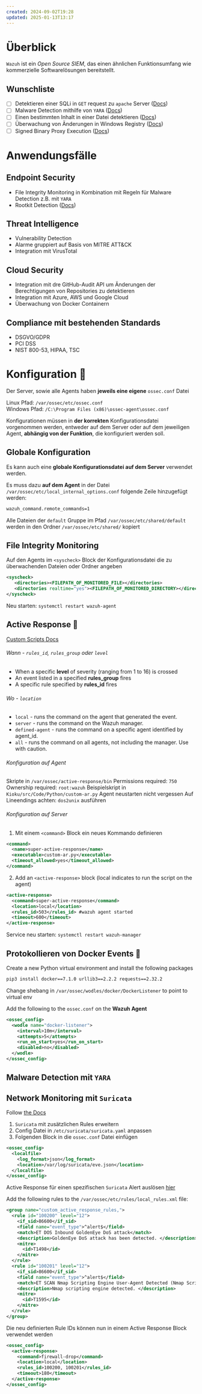 ```yaml
---
created: 2024-09-02T19:28
updated: 2025-01-13T13:17
---
```

# Überblick
 `Wazuh` ist ein _Open Source SIEM_, das einen ähnlichen Funktionsumfang wie kommerzielle Softwarelösungen bereitstellt.
 
## Wunschliste
* [ ] Detektieren einer SQLi in `GET` request zu `apache` Server ([Docs](https://documentation.wazuh.com/current/proof-of-concept-guide/detect-web-attack-sql-injection.html))
* [ ] Malware Detection mithilfe von `YARA` ([Docs](https://documentation.wazuh.com/current/proof-of-concept-guide/detect-malware-yara-integration.html))
* [ ] Einen bestimmten Inhalt in einer Datei detektieren ([Docs](https://documentation.wazuh.com/current/user-manual/capabilities/sec-config-assessment/use-cases.html#detecting-keyword-in-a-file))
* [ ] Überwachung von Änderungen in Windows Registry ([Docs](https://documentation.wazuh.com/current/user-manual/capabilities/file-integrity/windows-registry-monitoring.html))
* [ ] Signed Binary Proxy Execution ([Docs](https://documentation.wazuh.com/current/user-manual/manager/event-logging.html#use-case-detecting-signed-binary-proxy-execution))
 
# Anwendungsfälle
## Endpoint Security
* File Integrity Monitoring in Kombination mit Regeln für Malware Detection z.B. mit `YARA`
* Rootkit Detection ([Docs](https://documentation.wazuh.com/current/user-manual/capabilities/malware-detection/rootkits-behavior-detection.html))
## Threat Intelligence
* Vulnerability Detection
* Alarme gruppiert auf Basis von MITRE ATT&CK
* Integration mit VirusTotal
## Cloud Security 
* Integration mit dre GitHub-Audit API um Änderungen der Berechtigungen von Repositories zu detektieren
* Integration mit Azure, AWS und Google Cloud
* Überwachung von Docker Containern
## Compliance mit bestehenden Standards
* DSGVO/GDPR
* PCI DSS
* NIST 800-53, HIPAA, TSC

# Konfiguration 🦚
Der Server, sowie alle Agents haben **jeweils eine eigene** `ossec.conf` Datei

Linux Pfad: `/var/ossec/etc/ossec.conf`   
Windows Pfad: `/C:\Program Files (x86)\ossec-agent\ossec.conf`  

Konfigurationen müssen in **der korrekten** Konfigurationsdatei vorgenommen werden, entweder auf dem Server oder auf dem jeweiligen Agent, **abhängig von der Funktion**, die konfiguriert werden soll.

## Globale Konfiguration
Es kann auch eine **globale Konfigurationsdatei auf dem Server** verwendet werden.

Es muss dazu **auf dem Agent** in der Datei `/var/ossec/etc/local_internal_options.conf` folgende Zeile hinzugefügt werden:

```xml
wazuh_command.remote_commands=1
```

Alle Dateien der `default` Gruppe im Pfad `/var/ossec/etc/shared/default` werden in den Ordner `/var/ossec/etc/shared/` kopiert

## File Integrity Monitoring
Auf den Agents im `<syscheck>` Block der Konfigurationsdatei die zu überwachenden Dateien oder Ordner angeben

```xml
<syscheck>
   <directories><FILEPATH_OF_MONITORED_FILE></directories>
   <directories realtime="yes"><FILEPATH_OF_MONITORED_DIRECTORY></directories>
</syscheck>
```

Neu starten: `systemctl restart wazuh-agent`

## Active Response 🍁
[Custom Scripts Docs](https://documentation.wazuh.com/current/user-manual/capabilities/active-response/custom-active-response-scripts.html)
###### Wann - `rules_id`, `rules_group` oder `level`   
* When a specific **level** of severity (ranging from 1 to 16) is crossed
* An event listed in a specified **rules_group** fires
* A specific rule specified by **rules_id** fires
###### Wo - `location`  
* `local` - runs the command on the agent that generated the event.
* `server` - runs the command on the Wazuh manager.
* `defined-agent` - runs the command on a specific agent identified by agent_id.
* `all` - runs the command on all agents, not including the manager. Use with caution.
###### Konfiguration auf Agent
Skripte in `/var/ossec/active-response/bin`
Permissions required: `750`
Ownership required: `root:wazuh`
Beispielskript in `Kioku/src/Code/Python/custom-ar.py`
Agent neustarten nicht vergessen
Auf Lineendings achten: `dos2unix` ausführen
###### Konfiguration auf Server
1. Mit einem `<command>` Block ein neues Kommando definieren

```xml
<command>
  <name>super-active-response</name>
  <executable>custom-ar.py</executable>
  <timeout_allowed>yes</timeout_allowed>
</command>
```

2. Add an `<active-response>` block (local indicates to run the script on the agent)

```xml
<active-response>
  <command>super-active-response</command>
  <location>local</location>
  <rules_id>503</rules_id> #wazuh agent started
  <timeout>600</timeout>
</active-response>
```

Service neu starten: `systemctl restart wazuh-manager`

## Protokollieren von Docker Events 🐬

Create a new Python virtual environment and install the following packages

```bash
pip3 install docker==7.1.0 urllib3==2.2.2 requests==2.32.2 
```

Change shebang in `/var/ossec/wodles/docker/DockerListener` to point to virtual env

Add the following to the `ossec.conf` on the **Wazuh Agent**

```xml
<ossec_config>
  <wodle name="docker-listener">
    <interval>10m</interval>
    <attempts>5</attempts>
    <run_on_start>yes</run_on_start>
    <disabled>no</disabled>
  </wodle>
</ossec_config>
```

## Malware Detection mit `YARA`

## Network Monitoring mit `Suricata`
Follow [the Docs](https://documentation.wazuh.com/current/proof-of-concept-guide/integrate-network-ids-suricata.html)
1. `Suricata` mit zusätzlichen Rules erweitern
2. Config Datei in `/etc/suricata/suricata.yaml` anpassen
3. Folgenden Block in die `ossec.conf` Datei einfügen 
```xml
<ossec_config>
  <localfile>
    <log_format>json</log_format>
    <location>/var/log/suricata/eve.json</location>
  </localfile>
</ossec_config>
```

Active Response für einen spezifischen `Suricata` Alert auslösen [hier](https://wazuh.com/blog/responding-to-network-attacks-with-suricata-and-wazuh-xdr/)

Add the following rules to the `/var/ossec/etc/rules/local_rules.xml` file:

```xml
<group name="custom_active_response_rules,">
  <rule id="100200" level="12">
    <if_sid>86600</if_sid>
    <field name="event_type">^alert$</field>
    <match>ET DOS Inbound GoldenEye DoS attack</match>
    <description>GoldenEye DoS attack has been detected. </description>
    <mitre>
      <id>T1498</id>
    </mitre>
  </rule>
  <rule id="100201" level="12">
    <if_sid>86600</if_sid>
    <field name="event_type">^alert$</field>
    <match>ET SCAN Nmap Scripting Engine User-Agent Detected (Nmap Scripting Engine)</match>
    <description>Nmap scripting engine detected. </description>
    <mitre>
      <id>T1595</id>
    </mitre>
  </rule>
</group>
```

Die neu definierten Rule IDs können nun in einem Active Response Block verwendet werden

```xml
<ossec_config>  
  <active-response>
    <command>firewall-drop</command>
    <location>local</location>
    <rules_id>100200, 100201</rules_id>
    <timeout>180</timeout>
  </active-response>
</ossec_config>
```
